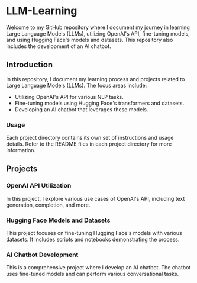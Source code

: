 # LLM-Learning

Welcome to my GitHub repository where I document my journey in learning Large Language Models (LLMs), utilizing OpenAI's API, fine-tuning models, and using Hugging Face's models and datasets. This repository also includes the development of an AI chatbot.

## Introduction

In this repository, I document my learning process and projects related to Large Language Models (LLMs). The focus areas include:
- Utilizing OpenAI's API for various NLP tasks.
- Fine-tuning models using Hugging Face's transformers and datasets.
- Developing an AI chatbot that leverages these models.

### Usage

Each project directory contains its own set of instructions and usage details. Refer to the README files in each project directory for more information.

## Projects

### OpenAI API Utilization

In this project, I explore various use cases of OpenAI's API, including text generation, completion, and more.

### Hugging Face Models and Datasets

This project focuses on fine-tuning Hugging Face's models with various datasets. It includes scripts and notebooks demonstrating the process.

### AI Chatbot Development

This is a comprehensive project where I develop an AI chatbot. The chatbot uses fine-tuned models and can perform various conversational tasks.
